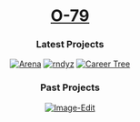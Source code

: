 <div align=center>

# [O-79](https://o-79.github.io/)

### Latest Projects

[![Arena](https://img.shields.io/badge/Arena-2060E0?style=for-the-badge&logo=unity)](https://github.com/O-79/Arena)
[![rndyz](https://img.shields.io/badge/rndyz-E0F000?style=for-the-badge&logo=opengl)](https://github.com/O-79/rndyz)
[![Career Tree](https://img.shields.io/badge/Career_Tree-30A0F0?style=for-the-badge&logo=openai)](https://github.com/O-79/CareerTree-py)

### Past Projects
[![Image-Edit](https://img.shields.io/badge/Image_Edit-D0D0D0?style=for-the-badge&logo=opencv)](https://github.com/O-79/Image-Edit)
